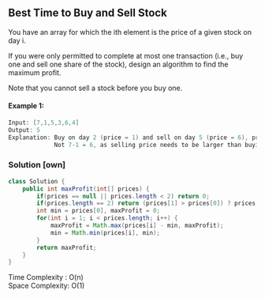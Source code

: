 ## Best Time to Buy and Sell Stock
You have an array for which the ith element is the price of a given stock on day i.

If you were only permitted to complete at most one transaction (i.e., buy one and sell one share of the stock), design an algorithm to find the maximum profit.

Note that you cannot sell a stock before you buy one.

#### Example 1:
```java
Input: [7,1,5,3,6,4]
Output: 5
Explanation: Buy on day 2 (price = 1) and sell on day 5 (price = 6), profit = 6-1 = 5.
             Not 7-1 = 6, as selling price needs to be larger than buying price.
```


### Solution [own]
```java
class Solution {
    public int maxProfit(int[] prices) {
        if(prices == null || prices.length < 2) return 0;
        if(prices.length == 2) return (prices[1] > prices[0]) ? prices[1] - prices[0] : 0;
        int min = prices[0], maxProfit = 0;
        for(int i = 1; i < prices.length; i++) {
            maxProfit = Math.max(prices[i] - min, maxProfit);
            min = Math.min(prices[i], min);
        }
        return maxProfit;
    }
}
```

Time Complexity : O(n)      
Space Complexity: O(1)
